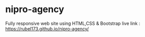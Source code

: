 # nipro-agency
Fully responsive web site using HTML,CSS &amp; Bootstrap
live link : https://rubel173.github.io/nipro-agency/
